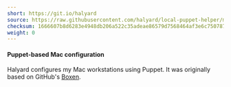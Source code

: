 ```yaml
---
short: https://git.io/halyard
source: https://raw.githubusercontent.com/halyard/local-puppet-helper/master/kickstart
checksum: 1666607b8d6283e4948db206a522c35adeae86579d7568464af3e6c750787e5c
weight: 0
---
```

#### Puppet-based Mac configuration

Halyard configures my Mac workstations using Puppet.
It was originally based on GitHub's [Boxen](https://boxen.github.io).

